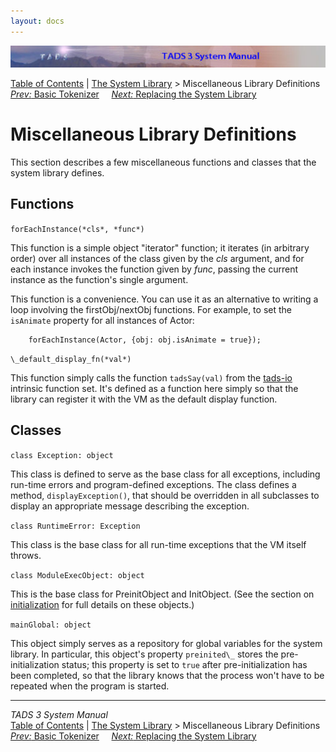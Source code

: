 ```yaml
---
layout: docs
---
```

<div class="topbar">

<img src="topbar.jpg" data-border="0" />

</div>

<div class="nav">

<a href="toc.html" class="nav">Table of Contents</a> \|
<a href="lib.html" class="nav">The System Library</a> \> Miscellaneous
Library Definitions  
<span class="navnp"><a href="tok.html" class="nav"><em>Prev:</em> Basic Tokenizer</a>
    <a href="nodef.html" class="nav"><em>Next:</em> Replacing the System
Library</a>     </span>

</div>

<div class="main">

# Miscellaneous Library Definitions

This section describes a few miscellaneous functions and classes that
the system library defines.

## Functions

`forEachInstance(*cls*, *func*)`

<div class="fdef">

This function is a simple object "iterator" function; it iterates (in
arbitrary order) over all instances of the class given by the *cls*
argument, and for each instance invokes the function given by *func*,
passing the current instance as the function's single argument.

This function is a convenience. You can use it as an alternative to
writing a loop involving the firstObj/nextObj functions. For example, to
set the `isAnimate` property for all instances
of Actor:

```
    forEachInstance(Actor, {obj: obj.isAnimate = true});
```

</div>

`\_default_display_fn(*val*)`

<div class="fdef">

This function simply calls the function
`tadsSay(val)` from the [tads-io](tadsio.html)
intrinsic function set. It's defined as a function here simply so that
the library can register it with the VM as the default display function.

</div>

## Classes

`class Exception: object`

<div class="fdef">

This class is defined to serve as the base class for all exceptions,
including run-time errors and program-defined exceptions. The class
defines a method, `displayException()`, that
should be overridden in all subclasses to display an appropriate message
describing the exception.

</div>

`class RuntimeError: Exception`

<div class="fdef">

This class is the base class for all run-time exceptions that the VM
itself throws.

</div>

`class ModuleExecObject: object`

<div class="fdef">

This is the base class for PreinitObject and InitObject. (See the
section on [initialization](init.html) for full details on these
objects.)

</div>

`mainGlobal: object`

<div class="fdef">

This object simply serves as a repository for global variables for the
system library. In particular, this object's property
`preinited\_` stores the pre-initialization
status; this property is set to `true` after
pre-initialization has been completed, so that the library knows that
the process won't have to be repeated when the program is started.

</div>

</div>

------------------------------------------------------------------------

<div class="navb">

*TADS 3 System Manual*  
<a href="toc.html" class="nav">Table of Contents</a> \|
<a href="lib.html" class="nav">The System Library</a> \> Miscellaneous
Library Definitions  
<span class="navnp"><a href="tok.html" class="nav"><em>Prev:</em> Basic Tokenizer</a>
    <a href="nodef.html" class="nav"><em>Next:</em> Replacing the System
Library</a>     </span>

</div>
